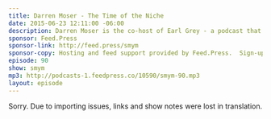 ```yaml
---
title: Darren Moser - The Time of the Niche
date: 2015-06-23 12:11:00 -06:00
description: Darren Moser is the co-host of Earl Grey - a podcast that talks all about Star Trek The Next Generation. We talk niche podcasting, being on the Trek.fm podcast network and getting out there and just start recording.
sponsor: Feed.Press
sponsor-link: http://feed.press/smym
sponsor-copy: Hosting and feed support provided by Feed.Press.  Sign-up today and try FeedPress on a 14 day trial (no contracts or commitments). Use promo code "smym" during checkout to get 10% off your first year.
episode: 90
show: smym
mp3: http://podcasts-1.feedpress.co/10590/smym-90.mp3
layout: episode
---
```


Sorry. Due to importing issues, links and show notes were lost in translation.
